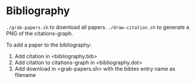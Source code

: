 # Bibliography

`./grab-papers.sh` to download all papers. `./draw-citation.sh` to generate a PNG of the citations-graph.

To add a paper to the bibliography:

1. Add citation in <bibliography.bib>
2. Add citation to citations-graph in <bibliography.dot>
3. Add download in <grab-papers.sh> with the bibtex entry name as filename

